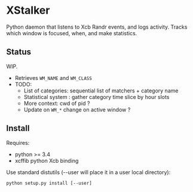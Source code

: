 XStalker
========

Python daemon that listens to Xcb Randr events, and logs activity.
Tracks which window is focused, when, and make statistics.

Status
------

WIP.
* Retrieves `WM_NAME` and `WM_CLASS`
* TODO:
	* List of categories: sequential list of matchers + category name
	* Statistical system : gather category time slice by hour slots
	* More context: cwd of pid ?
	* Update on `WM_*` change on active window ?

Install
-------

Requires:
* python >= 3.4
* xcffib python Xcb binding

Use standard distutils (--user will place it in a user local directory):

    python setup.py install [--user]


